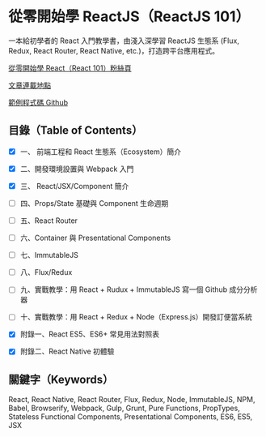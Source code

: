 # 從零開始學 ReactJS（ReactJS 101）
一本給初學者的 React 入門教學書，由淺入深學習 ReactJS 生態系 (Flux, Redux, React Router, React Native, etc.)，打造跨平台應用程式。

[從零開始學 React（React 101）粉絲頁](https://www.facebook.com/reactjs101/)

[文章連載地點](http://blog.techbridge.cc/)

[範例程式碼 Github](https://github.com/kdchang/reactjs101)

## 目錄（Table of Contents）

- [X]  一、 前端工程和 React 生態系（Ecosystem）簡介

- [X]  二、開發環境設置與 Webpack 入門

- [X] 三、 React/JSX/Component 簡介

- [ ] 四、Props/State 基礎與 Component 生命週期 

- [ ] 五、React Router

- [ ] 六、Container 與 Presentational Components

- [ ] 七、ImmutableJS

- [ ] 八、Flux/Redux

- [ ] 九、實戰教學：用 React + Rudux + ImmutableJS 寫一個 Github 成分分析器

- [ ] 十、實戰教學：用 React + Redux + Node（Express.js）開發訂便當系統

- [X] 附錄一、React ES5、ES6+ 常見用法對照表

- [X] 附錄二、React Native 初體驗

## 關鍵字（Keywords）
React, React Native, React Router, Flux, Redux, Node, ImmutableJS, NPM, Babel, Browserify, Webpack, Gulp, Grunt, Pure Functions, PropTypes, Stateless Functional Components, Presentational Components, ES6, ES5, JSX



